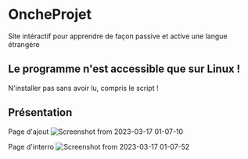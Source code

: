 # OncheProjet
Site intéractif pour apprendre de façon passive et active une langue étrangère

## Le programme n'est accessible que sur Linux !
N'installer pas sans avoir lu, compris le script !

## Présentation

Page d'ajout
![Screenshot from 2023-03-17 01-07-10](https://user-images.githubusercontent.com/126823957/225779214-58094448-0461-4e5a-97c7-3c766ad2c539.png)

Page d'interro
![Screenshot from 2023-03-17 01-07-52](https://user-images.githubusercontent.com/126823957/225779222-b210e200-617c-4af3-9917-e7708480a7ff.png)
